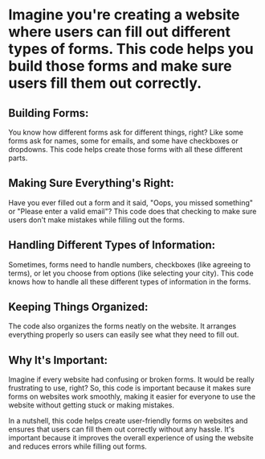 # Imagine you're creating a website where users can fill out different types of forms. This code helps you build those forms and make sure users fill them out correctly.

## Building Forms:

You know how different forms ask for different things, right? Like some forms ask for names, some for emails, and some have checkboxes or dropdowns. This code helps create those forms with all these different parts.
## Making Sure Everything's Right:

Have you ever filled out a form and it said, "Oops, you missed something" or "Please enter a valid email"? This code does that checking to make sure users don't make mistakes while filling out the forms.
## Handling Different Types of Information:

Sometimes, forms need to handle numbers, checkboxes (like agreeing to terms), or let you choose from options (like selecting your city). This code knows how to handle all these different types of information in the forms.
## Keeping Things Organized:

The code also organizes the forms neatly on the website. It arranges everything properly so users can easily see what they need to fill out.
## Why It's Important:

Imagine if every website had confusing or broken forms. It would be really frustrating to use, right? So, this code is important because it makes sure forms on websites work smoothly, making it easier for everyone to use the website without getting stuck or making mistakes.

In a nutshell, this code helps create user-friendly forms on websites and ensures that users can fill them out correctly without any hassle. It's important because it improves the overall experience of using the website and reduces errors while filling out forms.

